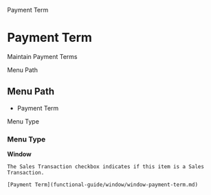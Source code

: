
Payment Term
# Payment Term


Maintain Payment Terms

Menu Path
## Menu Path



- Payment Term

Menu Type
### Menu Type

**Window**

```
The Sales Transaction checkbox indicates if this item is a Sales Transaction.
```

```
[Payment Term](functional-guide/window/window-payment-term.md)
```